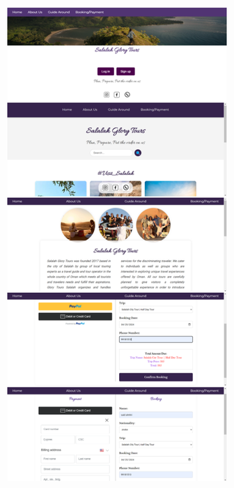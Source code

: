 ![Description of Image](https://github.com/SAID23S23988/Salalah-Glory-Tours-website/blob/main/Screenshot%20(101).png)
![Screenshot](https://github.com/SAID23S23988/Salalah-Glory-Tours-website/blob/main/Screenshot%20(105).png)
![Screenshot](https://github.com/SAID23S23988/Salalah-Glory-Tours-website/blob/main/Screenshot%20(110).png)
![Screenshot](https://github.com/SAID23S23988/Salalah-Glory-Tours-website/blob/main/Screenshot%20(111).png)
![Screenshot](https://github.com/SAID23S23988/Salalah-Glory-Tours-website/blob/main/Screenshot%20(112).png)
